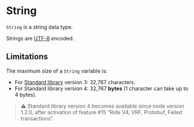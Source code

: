 # String

`String` is a string data type.

Strings are [UTF-8](https://en.wikipedia.org/wiki/UTF-8) encoded.

## Limitations

The maximum size of a `String` variable is:

* For [Standard library](/en/ride/script/standard-library) version 3: 32,767 characters.
* For Standard library version 4: 32,767 **bytes** (1 character can take up to 4 bytes).

> :warning: Standard library version 4 becomes available since node version 1.2.0, after activation of feature #15 “Ride V4, VRF, Protobuf, Failed transactions”.
